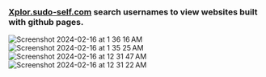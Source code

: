 ### <a href="https://xplor.sudo-self.com">Xplor.sudo-self.com</a>&nbsp;search usernames to view websites built with github pages.
![Screenshot 2024-02-16 at 1 36 16 AM](https://github.com/sudo-self/gitX/assets/119916323/d38d308c-9f51-4366-8e2e-32551ebe6144)
![Screenshot 2024-02-16 at 1 35 25 AM](https://github.com/sudo-self/gitX/assets/119916323/481b5050-9a8d-4570-b92f-f4368c059d99)
![Screenshot 2024-02-16 at 12 31 47 AM](https://github.com/sudo-self/gitX/assets/119916323/692d0933-a321-4b3c-bbfa-0bd4205f504d)
![Screenshot 2024-02-16 at 12 31 22 AM](https://github.com/sudo-self/gitX/assets/119916323/f05fc968-43c9-4247-a7fb-a1a2e19e74ad)
